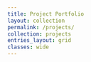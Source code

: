 ```yaml
---
title: Project Portfolio
layout: collection
permalink: /projects/
collection: projects
entries_layout: grid
classes: wide
---
```

